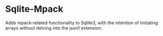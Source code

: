 # Sqlite-Mpack
Adds mpack-related functionality to Sqlite3, with the intention of imitating arrays without delving into the json1 extension. 
